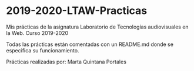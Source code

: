 # 2019-2020-LTAW-Practicas
Mis prácticas de la asignatura Laboratorio de Tecnologías audiovisuales en la Web. Curso 2019-2020 

Todas las prácticas están comentadas con un README.md donde se especifica su funcionamiento.

Prácticas realizadas por: Marta Quintana Portales 
